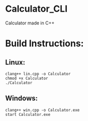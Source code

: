 # Calculator_CLI
Calculator made in C++
# Build Instructions:
## Linux:
```
clang++ lin.cpp -o Calculator
chmod +x Calculator
./Calculator
```
## Windows:
```
clang++ win.cpp -o Calculator.exe
start Calculator.exe
```
